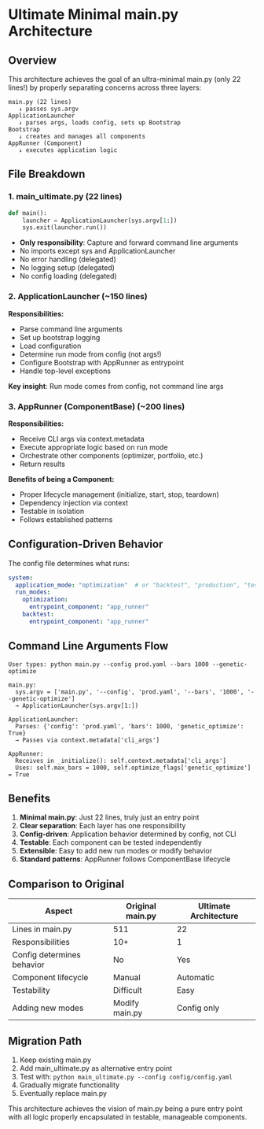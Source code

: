 # Ultimate Minimal main.py Architecture

## Overview

This architecture achieves the goal of an ultra-minimal main.py (only 22 lines!) by properly separating concerns across three layers:

```
main.py (22 lines)
   ↓ passes sys.argv
ApplicationLauncher
   ↓ parses args, loads config, sets up Bootstrap
Bootstrap
   ↓ creates and manages all components
AppRunner (Component)
   ↓ executes application logic
```

## File Breakdown

### 1. main_ultimate.py (22 lines)
```python
def main():
    launcher = ApplicationLauncher(sys.argv[1:])
    sys.exit(launcher.run())
```
- **Only responsibility**: Capture and forward command line arguments
- No imports except sys and ApplicationLauncher
- No error handling (delegated)
- No logging setup (delegated)
- No config loading (delegated)

### 2. ApplicationLauncher (~150 lines)
**Responsibilities:**
- Parse command line arguments
- Set up bootstrap logging
- Load configuration
- Determine run mode from config (not args!)
- Configure Bootstrap with AppRunner as entrypoint
- Handle top-level exceptions

**Key insight**: Run mode comes from config, not command line args

### 3. AppRunner (ComponentBase) (~200 lines)
**Responsibilities:**
- Receive CLI args via context.metadata
- Execute appropriate logic based on run mode
- Orchestrate other components (optimizer, portfolio, etc.)
- Return results

**Benefits of being a Component:**
- Proper lifecycle management (initialize, start, stop, teardown)
- Dependency injection via context
- Testable in isolation
- Follows established patterns

## Configuration-Driven Behavior

The config file determines what runs:

```yaml
system:
  application_mode: "optimization"  # or "backtest", "production", "test"
  run_modes:
    optimization:
      entrypoint_component: "app_runner"
    backtest:
      entrypoint_component: "app_runner"
```

## Command Line Arguments Flow

```
User types: python main.py --config prod.yaml --bars 1000 --genetic-optimize

main.py:
  sys.argv = ['main.py', '--config', 'prod.yaml', '--bars', '1000', '--genetic-optimize']
  → ApplicationLauncher(sys.argv[1:])

ApplicationLauncher:
  Parses: {'config': 'prod.yaml', 'bars': 1000, 'genetic_optimize': True}
  → Passes via context.metadata['cli_args']

AppRunner:
  Receives in _initialize(): self.context.metadata['cli_args']
  Uses: self.max_bars = 1000, self.optimize_flags['genetic_optimize'] = True
```

## Benefits

1. **Minimal main.py**: Just 22 lines, truly just an entry point
2. **Clear separation**: Each layer has one responsibility
3. **Config-driven**: Application behavior determined by config, not CLI
4. **Testable**: Each component can be tested independently
5. **Extensible**: Easy to add new run modes or modify behavior
6. **Standard patterns**: AppRunner follows ComponentBase lifecycle

## Comparison to Original

| Aspect | Original main.py | Ultimate Architecture |
|--------|-----------------|----------------------|
| Lines in main.py | 511 | 22 |
| Responsibilities | 10+ | 1 |
| Config determines behavior | No | Yes |
| Component lifecycle | Manual | Automatic |
| Testability | Difficult | Easy |
| Adding new modes | Modify main.py | Config only |

## Migration Path

1. Keep existing main.py
2. Add main_ultimate.py as alternative entry point
3. Test with: `python main_ultimate.py --config config/config.yaml`
4. Gradually migrate functionality
5. Eventually replace main.py

This architecture achieves the vision of main.py being a pure entry point with all logic properly encapsulated in testable, manageable components.